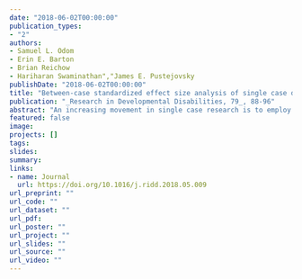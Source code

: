 ```yaml
---
date: "2018-06-02T00:00:00"
publication_types:
- "2"
authors:
- Samuel L. Odom
- Erin E. Barton
- Brian Reichow
- Hariharan Swaminathan","James E. Pustejovsky
publishDate: "2018-06-02T00:00:00"
title: "Between-case standardized effect size analysis of single case design: Examination of the two methods"
publication: "_Research in Developmental Disabilities, 79_, 88-96"
abstract: "An increasing movement in single case research is to employ statistical analyses as one form of data analysis. Researchers have proposed different statistical approaches. The purpose of this paper is to examine the utility and discriminant validity of two novel types of between-case standardized effect size analyses with two existing systematic reviews. The between-case analyses found greater effect sizes for the studies in the object play review and smaller effect sizes for studies of sensory intervention, which were consistent with the overall conclusions reached in the original systematic reviews. These findings provide evidence of discriminant validity, although concerns remain around the methods’ utility across different single case research designs. Future directions for research and development also are provided."
featured: false
image: 
projects: []
tags: 
slides: 
summary: 
links:
- name: Journal
  url: https://doi.org/10.1016/j.ridd.2018.05.009
url_preprint: ""
url_code: ""
url_dataset: ""
url_pdf: 
url_poster: ""
url_project: ""
url_slides: ""
url_source: ""
url_video: ""
---
```

